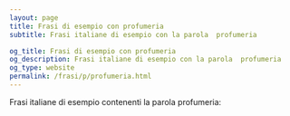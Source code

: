 ```yaml
---
layout: page
title: Frasi di esempio con profumeria 
subtitle: Frasi italiane di esempio con la parola  profumeria

og_title: Frasi di esempio con profumeria 
og_description: Frasi italiane di esempio con la parola  profumeria
og_type: website
permalink: /frasi/p/profumeria.html
---
```


Frasi italiane di esempio contenenti la parola profumeria:


